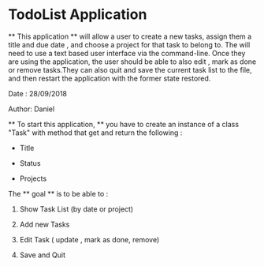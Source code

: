 # TodoList Application

** This application ** will allow a user to create a new tasks, assign them a title and due date , and choose a project for that task to belong to. The will need to use a text based user interface via the command-line. Once they are using the application, the user should be able to also edit , mark as done or remove tasks.They can also quit and save the current task list to the file, and then restart the application with the former state restored.

Date : 28/09/2018

Author: Daniel

** To start this application, ** you have to create an instance of a class "Task" with method that get and return the following :

* Title

* Status

* Projects

The ** goal ** is to be able to :

1. Show Task List (by date or project)

1. Add new Tasks

1. Edit Task ( update , mark as done, remove)

1. Save and Quit


